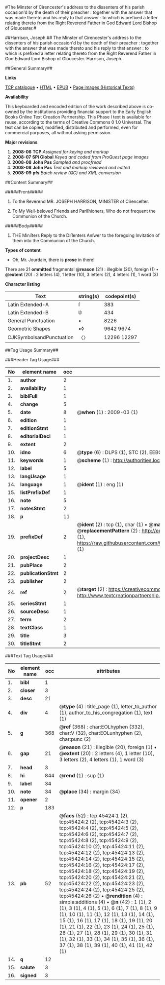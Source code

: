#The Minster of Cirencester's address to the dissenters of his parish occasion'd by the death of their preacher : together with the answer that was made thereto and his reply to that answer : to which is prefixed a letter relating thereto from the Right Reverend Father in God Edward Lord Bishop of Gloucester.#

##Harrison, Joseph.##
The Minster of Cirencester's address to the dissenters of his parish occasion'd by the death of their preacher : together with the answer that was made thereto and his reply to that answer : to which is prefixed a letter relating thereto from the Right Reverend Father in God Edward Lord Bishop of Gloucester.
Harrison, Joseph.

##General Summary##

**Links**

[TCP catalogue](http://www.ota.ox.ac.uk/tcp/)  • 
[HTML](http://tei.it.ox.ac.uk/tcp/Texts-HTML/free/A45/A45675.html)  • 
[EPUB](http://tei.it.ox.ac.uk/tcp/Texts-EPUB/free/A45/A45675.epub) • 
[Page images (Historical Texts)](https://data.historicaltexts.jisc.ac.uk/view?pubId=eebo-10623604e&pageId=eebo-10623604e-45424-1)

**Availability**

This keyboarded and encoded edition of the
	       work described above is co-owned by the institutions
	       providing financial support to the Early English Books
	       Online Text Creation Partnership. This Phase I text is
	       available for reuse, according to the terms of Creative
	       Commons 0 1.0 Universal. The text can be copied,
	       modified, distributed and performed, even for
	       commercial purposes, all without asking permission.

**Major revisions**

1. __2008-06__ __TCP__ *Assigned for keying and markup*
1. __2008-07__ __SPi Global__ *Keyed and coded from ProQuest page images*
1. __2008-08__ __John Pas__ *Sampled and proofread*
1. __2008-08__ __John Pas__ *Text and markup reviewed and edited*
1. __2008-09__ __pfs__ *Batch review (QC) and XML conversion*

##Content Summary##

#####Front#####

1. To the Reverend MR. JOSEPH HARRISON, MINISTER of Cirenceſter.

1. To My Well-beloved Friends and Pariſhioners, Who do not frequent the Communion of the Church.

#####Body#####

1. THE Miniſters Reply to the Diſſenters Anſwer to the foregoing Invitation of them into the Communion of the Church.

**Types of content**

  * Oh, Mr. Jourdain, there is **prose** in there!

There are 21 **ommitted** fragments! 
 @__reason__ (21) : illegible (20), foreign (1)  •  @__extent__ (20) : 2 letters (4), 1 letter (10), 3 letters (2), 4 letters (1), 1 word (3)

**Character listing**


|Text|string(s)|codepoint(s)|
|---|---|---|
|Latin Extended-A|ſ|383|
|Latin Extended-B|Ʋ|434|
|General Punctuation|•|8226|
|Geometric Shapes|▪◊|9642 9674|
|CJKSymbolsandPunctuation|〈〉|12296 12297|

##Tag Usage Summary##

###Header Tag Usage###

|No|element name|occ|attributes|
|---|---|---|---|
|1.|__author__|2||
|2.|__availability__|1||
|3.|__biblFull__|1||
|4.|__change__|5||
|5.|__date__|8| @__when__ (1) : 2009-03 (1)|
|6.|__edition__|1||
|7.|__editionStmt__|1||
|8.|__editorialDecl__|1||
|9.|__extent__|2||
|10.|__idno__|6| @__type__ (6) : DLPS (1), STC (2), EEBO-CITATION (1), OCLC (1), VID (1)|
|11.|__keywords__|1| @__scheme__ (1) : http://authorities.loc.gov/ (1)|
|12.|__label__|5||
|13.|__langUsage__|1||
|14.|__language__|1| @__ident__ (1) : eng (1)|
|15.|__listPrefixDef__|1||
|16.|__note__|5||
|17.|__notesStmt__|2||
|18.|__p__|11||
|19.|__prefixDef__|2| @__ident__ (2) : tcp (1), char (1)  •  @__matchPattern__ (2) : ([0-9\-]+):([0-9IVX]+) (1), (.+) (1)  •  @__replacementPattern__ (2) : http://eebo.chadwyck.com/downloadtiff?vid=$1&page=$2 (1), https://raw.githubusercontent.com/textcreationpartnership/Texts/master/tcpchars.xml#$1 (1)|
|20.|__projectDesc__|1||
|21.|__pubPlace__|2||
|22.|__publicationStmt__|2||
|23.|__publisher__|2||
|24.|__ref__|2| @__target__ (2) : https://creativecommons.org/publicdomain/zero/1.0/ (1), http://www.textcreationpartnership.org/docs/. (1)|
|25.|__seriesStmt__|1||
|26.|__sourceDesc__|1||
|27.|__term__|2||
|28.|__textClass__|1||
|29.|__title__|3||
|30.|__titleStmt__|2||


###Text Tag Usage###

|No|element name|occ|attributes|
|---|---|---|---|
|1.|__bibl__|1||
|2.|__closer__|3||
|3.|__desc__|21||
|4.|__div__|4| @__type__ (4) : title_page (1), letter_to_author (1), author_to_his_congregation (1), text (1)|
|5.|__g__|368| @__ref__ (368) : char:EOLhyphen (332), char:V (32), char:EOLunhyphen (2), char:punc (2)|
|6.|__gap__|21| @__reason__ (21) : illegible (20), foreign (1)  •  @__extent__ (20) : 2 letters (4), 1 letter (10), 3 letters (2), 4 letters (1), 1 word (3)|
|7.|__head__|3||
|8.|__hi__|844| @__rend__ (1) : sup (1)|
|9.|__label__|34||
|10.|__note__|34| @__place__ (34) : margin (34)|
|11.|__opener__|2||
|12.|__p__|183||
|13.|__pb__|52| @__facs__ (52) : tcp:45424:1 (2), tcp:45424:2 (2), tcp:45424:3 (2), tcp:45424:4 (2), tcp:45424:5 (2), tcp:45424:6 (2), tcp:45424:7 (2), tcp:45424:8 (2), tcp:45424:9 (2), tcp:45424:10 (2), tcp:45424:11 (2), tcp:45424:12 (2), tcp:45424:13 (2), tcp:45424:14 (2), tcp:45424:15 (2), tcp:45424:16 (2), tcp:45424:17 (2), tcp:45424:18 (2), tcp:45424:19 (2), tcp:45424:20 (2), tcp:45424:21 (2), tcp:45424:22 (2), tcp:45424:23 (2), tcp:45424:24 (2), tcp:45424:25 (2), tcp:45424:26 (2)  •  @__rendition__ (4) : simple:additions (4)  •  @__n__ (42) : 1 (1), 2 (1), 3 (1), 4 (1), 5 (1), 6 (1), 7 (1), 8 (1), 9 (1), 10 (1), 11 (1), 12 (1), 13 (1), 14 (1), 15 (1), 16 (1), 17 (1), 18 (1), 19 (1), 20 (1), 21 (1), 22 (1), 23 (1), 24 (1), 25 (1), 26 (1), 27 (1), 28 (1), 29 (1), 30 (1), 31 (1), 32 (1), 33 (1), 34 (1), 35 (1), 36 (1), 37 (1), 38 (1), 39 (1), 40 (1), 41 (1), 42 (1)|
|14.|__q__|12||
|15.|__salute__|3||
|16.|__signed__|3||
